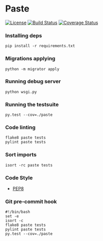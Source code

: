 # Paste
[![License](https://img.shields.io/badge/license-MIT-blue.svg)](https://github.com/Afonasev/Paste/blob/master/LICENSE)
[![Build Status](https://travis-ci.org/Afonasev/Paste.svg?branch=master)](https://travis-ci.org/Afonasev/Paste)
[![Coverage Status](https://coveralls.io/repos/github/Afonasev/Paste/badge.svg?branch=master)](https://coveralls.io/github/Afonasev/Paste?branch=master)

### Installing deps

    pip install -r requirements.txt

### Migrations applying
    python -m migrator apply

### Running debug server

    python wsgi.py

### Running the testsuite

    py.test --cov=./paste

### Code linting

    flake8 paste tests
    pylint paste tests

### Sort imports

    isort -rc paste tests

### Code Style

* [PEP8](https://www.python.org/dev/peps/pep-0008/)

### Git pre-commit hook

    #!/bin/bash
    set -e
    isort -c
    flake8 paste tests
    pylint paste tests
    py.test --cov=./paste
